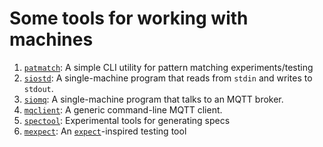 # Some tools for working with machines

1. [`patmatch`](patmatch): A simple CLI utility for pattern matching experiments/testing
1. [`siostd`](siostd): A single-machine program that reads from `stdin` and writes to `stdout`.
1. [`siomq`](siomq): A single-machine program that talks to an MQTT broker.
1. [`mqclient`](mqclient): A generic command-line MQTT client.
1. [`spectool`](spectool): Experimental tools for generating specs
1. [`mexpect`](mexpect): An [`expect`](https://www.tcl.tk/man/expect5.31/expect.1.html)-inspired testing tool
